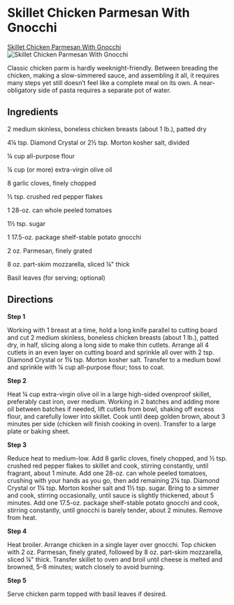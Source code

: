 
<h1>Skillet Chicken Parmesan With Gnocchi</h1>
<a href="https://www.epicurious.com/recipes/food/views/skillet-chicken-parmesan-with-gnocchi">Skillet Chicken Parmesan With Gnocchi</a>


<img src="https://assets.epicurious.com/photos/6578de36ecbf1eb72c2d7350/1:1/w_1600,c_limit/quick-skillet-chicken-parmesan-gnocchi_RECIPE_120723_0124_VOG_final.jpg" alt="Skillet Chicken Parmesan With Gnocchi">


<html>
<head>
</head>
<body>
<p>Classic chicken parm is hardly weeknight-friendly. Between breading the chicken, making a slow-simmered sauce, and assembling it all, it requires many steps yet still doesn’t feel like a complete meal on its own. A near-obligatory side of pasta requires a separate pot of water.<p>
</body>
</html>


<h2>Ingredients</h2>


<html>
<head>
</head>
<body>
<p>2 medium skinless, boneless chicken breasts (about 1 lb.), patted dry</p>
<p>4¼ tsp. Diamond Crystal or 2½ tsp. Morton kosher salt, divided</p>
<p>¼ cup all-purpose flour</p>
<p>¼ cup (or more) extra-virgin olive oil</p>
<p>8 garlic cloves, finely chopped</p>
<p>½ tsp. crushed red pepper flakes</p>
<p>1 28-oz. can whole peeled tomatoes</p>
<p>1½ tsp. sugar</p>
<p>1 17.5-oz. package shelf-stable potato gnocchi</p>
<p>2 oz. Parmesan, finely grated</p>
<p>8 oz. part-skim mozzarella, sliced ¼" thick</p>
<p>Basil leaves (for serving; optional)</p>
</html>


<h2>Directions</h2>


<html>
<head>
</head>
<body>
<p><strong>Step 1</strong></p>
<p>Working with 1 breast at a time, hold a long knife parallel to cutting board and cut 2 medium skinless, boneless chicken breasts (about 1 lb.), patted dry, in half, slicing along a long side to make thin cutlets. Arrange all 4 cutlets in an even layer on cutting board and sprinkle all over with 2 tsp. Diamond Crystal or 1¼ tsp. Morton kosher salt. Transfer to a medium bowl and sprinkle with ¼ cup all-purpose flour; toss to coat.</p>
<p><strong>Step 2</strong></p>
<p>Heat ¼ cup extra-virgin olive oil in a large high-sided ovenproof skillet, preferably cast iron, over medium. Working in 2 batches and adding more oil between batches if needed, lift cutlets from bowl, shaking off excess flour, and carefully lower into skillet. Cook until deep golden brown, about 3 minutes per side (chicken will finish cooking in oven). Transfer to a large plate or baking sheet.</p>
<p><strong>Step 3</strong></p>
<p>Reduce heat to medium-low. Add 8 garlic cloves, finely chopped, and ½ tsp. crushed red pepper flakes to skillet and cook, stirring constantly, until fragrant, about 1 minute. Add one 28-oz. can whole peeled tomatoes, crushing with your hands as you go, then add remaining 2¼ tsp. Diamond Crystal or 1¼ tsp. Morton kosher salt and 1½ tsp. sugar. Bring to a simmer and cook, stirring occasionally, until sauce is slightly thickened, about 5 minutes. Add one 17.5-oz. package shelf-stable potato gnocchi and cook, stirring constantly, until gnocchi is barely tender, about 2 minutes. Remove from heat.</p>
<p><strong>Step 4</strong></p>
<p>Heat broiler. Arrange chicken in a single layer over gnocchi. Top chicken with 2 oz. Parmesan, finely grated, followed by 8 oz. part-skim mozzarella, sliced ¼" thick. Transfer skillet to oven and broil until cheese is melted and browned, 5–8 minutes; watch closely to avoid burning.</p>
<p><strong>Step 5</strong></p>
<p>Serve chicken parm topped with basil leaves if desired.</p>


</body>
</html>

